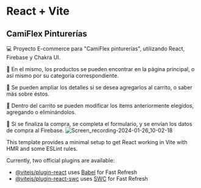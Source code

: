 # React + Vite
## CamiFlex Pinturerías
:computer: Proyecto E-commerce para "CamiFlex pinturerías", utilizando React, Firebase y Chakra UI.


:red_circle: En el mismo, los productos se pueden encontrar en la página principal, o así mismo por su categoría correspondiente.


:red_circle: Se pueden ampliar los detalles si se desea agregarlos al carrito, o saber más sobre éstos.


:red_circle: Dentro del carrito se pueden modificar los ítems anteriormente elegidos, agregando o eliminándolos.


:red_circle: Si se finaliza la compra, se completa el formulario, y se envían los datos de compra al Firebase.
![Screen_recording-2024-01-26_10-02-18](https://github.com/AgustinaMontecchia/cursoReact/assets/110697047/bb636b5a-6eb9-4c87-b1fe-69631319c964)

This template provides a minimal setup to get React working in Vite with HMR and some ESLint rules.

Currently, two official plugins are available:

- [@vitejs/plugin-react](https://github.com/vitejs/vite-plugin-react/blob/main/packages/plugin-react/README.md) uses [Babel](https://babeljs.io/) for Fast Refresh
- [@vitejs/plugin-react-swc](https://github.com/vitejs/vite-plugin-react-swc) uses [SWC](https://swc.rs/) for Fast Refresh
